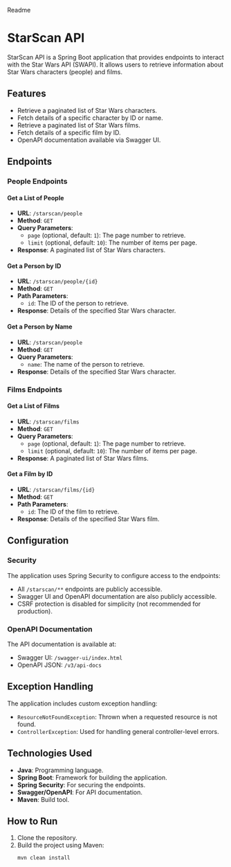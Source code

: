 Readme
# StarScan API

StarScan API is a Spring Boot application that provides endpoints to interact with the Star Wars API (SWAPI). It allows users to retrieve information about Star Wars characters (people) and films.

## Features

- Retrieve a paginated list of Star Wars characters.
- Fetch details of a specific character by ID or name.
- Retrieve a paginated list of Star Wars films.
- Fetch details of a specific film by ID.
- OpenAPI documentation available via Swagger UI.

## Endpoints

### People Endpoints

#### Get a List of People
- **URL**: `/starscan/people`
- **Method**: `GET`
- **Query Parameters**:
    - `page` (optional, default: `1`): The page number to retrieve.
    - `limit` (optional, default: `10`): The number of items per page.
- **Response**: A paginated list of Star Wars characters.

#### Get a Person by ID
- **URL**: `/starscan/people/{id}`
- **Method**: `GET`
- **Path Parameters**:
    - `id`: The ID of the person to retrieve.
- **Response**: Details of the specified Star Wars character.

#### Get a Person by Name
- **URL**: `/starscan/people`
- **Method**: `GET`
- **Query Parameters**:
    - `name`: The name of the person to retrieve.
- **Response**: Details of the specified Star Wars character.

### Films Endpoints

#### Get a List of Films
- **URL**: `/starscan/films`
- **Method**: `GET`
- **Query Parameters**:
    - `page` (optional, default: `1`): The page number to retrieve.
    - `limit` (optional, default: `10`): The number of items per page.
- **Response**: A paginated list of Star Wars films.

#### Get a Film by ID
- **URL**: `/starscan/films/{id}`
- **Method**: `GET`
- **Path Parameters**:
    - `id`: The ID of the film to retrieve.
- **Response**: Details of the specified Star Wars film.

## Configuration

### Security
The application uses Spring Security to configure access to the endpoints:
- All `/starscan/**` endpoints are publicly accessible.
- Swagger UI and OpenAPI documentation are also publicly accessible.
- CSRF protection is disabled for simplicity (not recommended for production).

### OpenAPI Documentation
The API documentation is available at:
- Swagger UI: `/swagger-ui/index.html`
- OpenAPI JSON: `/v3/api-docs`

## Exception Handling

The application includes custom exception handling:
- `ResourceNotFoundException`: Thrown when a requested resource is not found.
- `ControllerException`: Used for handling general controller-level errors.

## Technologies Used

- **Java**: Programming language.
- **Spring Boot**: Framework for building the application.
- **Spring Security**: For securing the endpoints.
- **Swagger/OpenAPI**: For API documentation.
- **Maven**: Build tool.

## How to Run

1. Clone the repository.
2. Build the project using Maven:
   ```bash
   mvn clean install